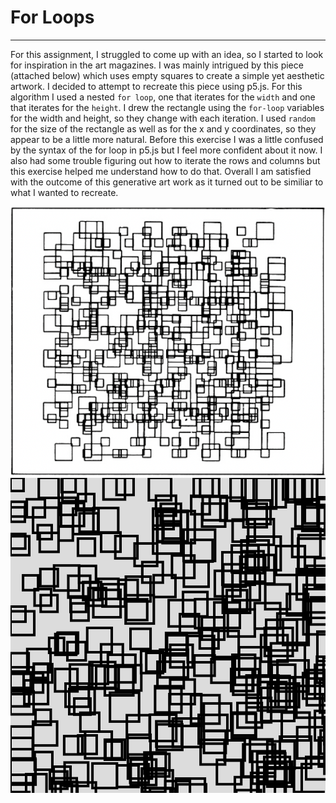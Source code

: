 # For Loops
---

For this assignment, I struggled to come up with an idea, so I started to look for inspiration in the art magazines. I was mainly intrigued by this piece (attached below) which uses empty squares to create a simple yet aesthetic artwork. I decided to attempt to recreate this piece using p5.js. For this algorithm I used a nested `for loop`, one that iterates for the `width` and one that iterates for the `height`. I drew the rectangle using the `for-loop` variables for the width and height, so they change with each iteration. I used `random` for the size of the rectangle as well as for the x and y coordinates, so they appear to be a little more natural. Before this exercise I was a little confused by the syntax of the for loop in p5.js but I feel more confident about it now. I also had some trouble figuring out how to iterate the rows and columns but this exercise helped me understand how to do that. Overall I am satisfied with the outcome of this generative art work as it turned out to be similiar to what I wanted to recreate.

![inspiration](https://github.com/daniaezz/Intro-to-IM/blob/main/week%202/Screen%20Shot%202022-02-06%20at%2010.36.52%20PM.png)
![generative](https://github.com/daniaezz/Intro-to-IM/blob/main/week%202/for%20loops.png)
